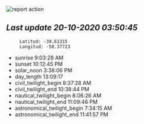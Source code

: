 ![report action](https://github.com/matiasz8/actions-for-reports/workflows/report%20action/badge.svg?branch=develop) 


## *****Last update 20-10-2020 03:50:45*****



		 Latitud: -34.61315
		 Longitud: -58.37723

 - sunrise 	 9:03:28 AM
 - sunset 	 10:12:45 PM
 - solar_noon 	 3:38:06 PM
 - day_length 	 13:09:17
 - civil_twilight_begin 	 8:37:28 AM
 - civil_twilight_end 	 10:38:44 PM
 - nautical_twilight_begin 	 8:06:26 AM
 - nautical_twilight_end 	 11:09:46 PM
 - astronomical_twilight_begin 	 7:34:15 AM
 - astronomical_twilight_end 	 11:41:57 PM
